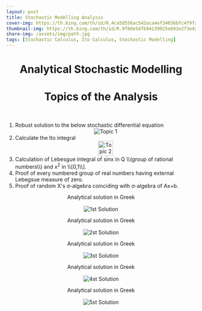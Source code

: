 ```yaml
---
layout: post
title: Stochastic Modelling Analysis
cover-img: https://th.bing.com/th/id/R.4ca5d556ac542aca4ef34656bfc4f9fa?rik=nMZX8bxOCOMiyw&pid=ImgRaw&r=0
thumbnail-img: https://th.bing.com/th/id/R.9f0de54fb94139925e693e2f3e42eeef?rik=rM%2fIzkkxlRVNJA&pid=ImgRaw&r=0
share-img: /assets/img/path.jpg
tags: [Stochastic Calculus, Ito Calculus, Stochastic Modelling]
---
```

<html>
  <head>
    <title>Stochastic Modelling Analysis</title>
  </head>
  <body>
    <h1 style="text-align:center;">Analytical Stochastic Modelling</h1>
    <h1 style="text-align:center;">Topics of the Analysis</h1>
    <br>
    <ol type="1">
      <li>Robust solution to the below stochastic differential equation </li>
   <center><img src="https://user-images.githubusercontent.com/74241318/232247807-426442d5-4ab9-4d12-bba0-f5a7e57158b2.png" alt="Topic 1" ></center>
      <li>Calculate the Ito integral</li>
   <center><img src="https://user-images.githubusercontent.com/74241318/232248016-280bb5ab-eca5-4028-8b04-9402aca18902.png" alt="Topic 2" style="width: 40px;"></center>
      <li>Calculation of Lebesgue integral of sinx in Q &#x5c;&#x5c;&#40;group of rational numbers&#x5c;&#x5c;&#x29; and x<sup>2</sup> in &#x5c;&#x5c;&#91;0,1&#x5c;&#x5c;&#93;.</li>
      <li>Proof of every numbered group of real numbers having external Lebegsue measure of zero.</li>
      <li>Proof of random X's σ-algebra coinciding with σ-algebra of Ax+b.</li>
    </ol>
    <p style="text-align:center;"><center><big><sub>Analytical solution in Greek</sub></big></center></p>
    <center><img src="https://user-images.githubusercontent.com/74241318/164460944-06cedfb3-ac74-4889-94d8-51490b5cd80b.png" alt="1st Solution" ></center>
    <p style="text-align:center;"><center><big><sub>Analytical solution in Greek</sub></big></center></p>
    <center><img src="https://user-images.githubusercontent.com/74241318/164469372-ea398f0d-f25c-428e-a3fb-23a033b31023.png" alt="2st Solution" ></center>
    <p style="text-align:center;"><center><big><sub>Analytical solution in Greek</sub></big></center></p>
    <center><img src="https://user-images.githubusercontent.com/74241318/164469426-2915907d-d743-412c-8a94-282b535f686a.png" alt="3st Solution" ></center>
    <p style="text-align:center;"><center><big><sub>Analytical solution in Greek</sub></big></center></p>
    <center><img src="https://user-images.githubusercontent.com/74241318/164469468-f596e390-69e7-4833-90da-faaf0e5075a4.png" alt="4st Solution" ></center>
    <p style="text-align:center;"><center><big><sub>Analytical solution in Greek</sub></big></center></p>
    <center><img src="https://user-images.githubusercontent.com/74241318/164469540-5f914107-6b87-44bd-a002-11aedf4a25e7.png" alt="5st Solution" ></center>
  </body>
</html>
